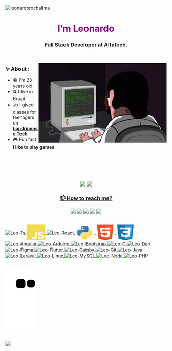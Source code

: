 <p align="left"> <img src="https://komarev.com/ghpvc/?username=leonardorochalima&label=Profile%20views&color=0e75b6&style=flat" alt="leonardorochalima" /> </p>
<span style="color: purple">
<h1 align="center">I’m Leonardo</h1>
</span>
<h3 align="center">Full Stack Developer at <a href="https://altatech.com.br/">Altatech</a>.</h3>

<br>

<p> <img align="right" src="https://github.com/LeonardoRochaLima/LeonardoRochaLima/blob/main/coding.gif" alt="gifcoding" width="400" height="250" /> </p>


### ✨ About :
- 😁 I’m 23 years old.
- ⚽ I live in Brazil.
- ✍ I gived classes for teenagers on <b> [Londrinense Tech](https://colegiolondrinense.com.br/home/noticia/52) </b>
- 🎮 Fun fact **I like to play games**

<br>
<br>
<br>
<br>
<br>

<div align="center">
  <a href="https://github.com/LeonardoRochaLima">
  <img height="180em" src="https://github-readme-stats.vercel.app/api?username=LeonardoRochaLima&show_icons=true&theme=dark&include_all_commits=true&count_private=true"/>
  <img height="180em" src="https://github-readme-stats.vercel.app/api/top-langs/?username=LeonardoRochaLima&layout=compact&langs_count=7&theme=dark"/>
</div>

<div align="center">

### 📫 How to reach me?
 
<p>
  <a href ="mailto:leonardorocha.limaa@gmail.com">
  <img src="https://img.shields.io/badge/Gmail-D14836?style=for-the-badge&logo=gmail&logoColor=white" target="_blank"></a>

  <a href="https://www.linkedin.com/in/leonardo-vinícius-r-7ba1a6118/" alt="Linkedin">
  <img src="https://img.shields.io/badge/LinkedIn-0077B5?style=for-the-badge&logo=linkedin&logoColor=white" /></a>
  
  <a href="https://www.hackerrank.com/arochaleo" alt="Hackerrank">
  <img src="https://img.shields.io/badge/-Hackerrank-2EC866?style=for-the-badge&logo=HackerRank&logoColor=black" /></a>
  
  <a href="https://www.instagram.com/arochaleo/" alt="Instagram">
  <img src="https://img.shields.io/badge/Instagram-E4405F?style=for-the-badge&logo=instagram&logoColor=white" /></a>
  
  <a href="https://twitter.com/arochaleeo" alt="Twitter">
  <img src="https://img.shields.io/badge/Twitter-1DA1F2?style=for-the-badge&logo=twitter&logoColor=white" /></a>
  
</p>
</div>

<div style="display: inline_block"><br>    
  <a href="https://www.typescriptlang.org/" alt="TypeScript">
    <img align="center" alt="Leo-Ts" height="50" width="60" src="https://cdn.jsdelivr.net/gh/devicons/devicon/icons/typescript/typescript-original.svg" />
  </a>
  <a href="https://developer.mozilla.org/pt-BR/docs/Web/JavaScript" alt="JavaScript">
    <img align="center" alt="Leo-Js" height="50" width="60" src="https://raw.githubusercontent.com/devicons/devicon/master/icons/javascript/javascript-plain.svg">
  </a>
  <a href="https://reactjs.org/" alt="React">
    <img align="center" alt="Leo-React" height="50" width="60" src="https://cdn.jsdelivr.net/gh/devicons/devicon/icons/react/react-original.svg" />
  </a>
  <a href="https://www.python.org/" alt="Python">
    <img align="center" alt="Leo-Python" height="50" width="60" src="https://raw.githubusercontent.com/devicons/devicon/master/icons/python/python-original.svg">
  </a>
  <a href="https://developer.mozilla.org/pt-BR/docs/Web/HTML" alt="HTML">
    <img align="center" alt="Leo-HTML" height="50" width="60" src="https://raw.githubusercontent.com/devicons/devicon/master/icons/html5/html5-original.svg">
  </a>
  <a href="https://developer.mozilla.org/pt-BR/docs/Web/CSS" alt="CSS">
    <img align="center" alt="Leo-CSS" height="50" width="60" src="https://raw.githubusercontent.com/devicons/devicon/master/icons/css3/css3-original.svg">
  </a>
  <a href="https://angular.io/" alt="Angular">
    <img align="center" alt="Leo-Angular" height="50" width="60" src="https://cdn.jsdelivr.net/gh/devicons/devicon/icons/angularjs/angularjs-plain.svg">
  </a>
  <a href="https://www.arduino.cc/" alt="Arduino">
    <img align="center" alt="Leo-Arduino" height="50" width="60" src="https://cdn.jsdelivr.net/gh/devicons/devicon/icons/arduino/arduino-original-wordmark.svg">
  </a>
  <a href="https://getbootstrap.com/" alt="Bootstrap">
    <img align="center" alt="Leo-Bootstrap" height="50" width="60" src="https://cdn.jsdelivr.net/gh/devicons/devicon/icons/bootstrap/bootstrap-original.svg">
  </a>
  <a href="https://www.cprogramming.com/" alt="C">
    <img align="center" alt="Leo-C" height="50" width="60" src="https://cdn.jsdelivr.net/gh/devicons/devicon/icons/c/c-original.svg">
  </a>
  <a href="https://dart.dev/" alt="Dart">
    <img align="center" alt="Leo-Dart" height="50" width="60" src="https://cdn.jsdelivr.net/gh/devicons/devicon/icons/dart/dart-original.svg">
  </a>
  <a href="https://www.figma.com/" alt="Figma">
    <img align="center" alt="Leo-Figma" height="50" width="60" src="https://cdn.jsdelivr.net/gh/devicons/devicon/icons/figma/figma-original.svg">
  </a>
  <a href="https://flutter.dev/" alt="Flutter">
    <img align="center" alt="Leo-Flutter" height="50" width="60" src="https://cdn.jsdelivr.net/gh/devicons/devicon/icons/flutter/flutter-original.svg">
  </a>
  <a href="https://www.gatsbyjs.com/" alt="Gatsby">
    <img align="center" alt="Leo-Gatsby" height="50" width="60" src="https://cdn.jsdelivr.net/gh/devicons/devicon/icons/gatsby/gatsby-plain.svg">
  </a>
  <a href="https://git-scm.com/" alt="Git">
    <img align="center" alt="Leo-Git" height="50" width="60" src="https://cdn.jsdelivr.net/gh/devicons/devicon/icons/git/git-original.svg">
  </a>
  <a href="https://www.java.com/pt-BR/" alt="Java">
    <img align="center" alt="Leo-Java" height="50" width="60" src="https://cdn.jsdelivr.net/gh/devicons/devicon/icons/java/java-original.svg">
  </a>
  <a href="https://laravel.com/" alt="Laravel">
    <img align="center" alt="Leo-Laravel" height="50" width="60" src="https://cdn.jsdelivr.net/gh/devicons/devicon/icons/laravel/laravel-plain-wordmark.svg">
  </a>
  <a href="https://www.linux.org/" alt="Linux">
    <img align="center" alt="Leo-Linux" height="50" width="60" src="https://cdn.jsdelivr.net/gh/devicons/devicon/icons/linux/linux-original.svg">
  </a>
  <a href="https://www.mysql.com/" alt="MySQL">
    <img align="center" alt="Leo-MySQL" height="50" width="60" src="https://cdn.jsdelivr.net/gh/devicons/devicon/icons/mysql/mysql-original-wordmark.svg">
  </a>
  <a href="https://nodejs.org/en/" alt="Node">
    <img align="center" alt="Leo-Node" height="50" width="60" src="https://cdn.jsdelivr.net/gh/devicons/devicon/icons/nodejs/nodejs-original-wordmark.svg">
  </a>
  <a href="https://www.php.net/" alt="PHP">
    <img align="center" alt="Leo-PHP" height="50" width="60" src="https://cdn.jsdelivr.net/gh/devicons/devicon/icons/php/php-original.svg">
  </a>
  
</div>

<br>

![Snake animation](https://github.com/LeonardoRochaLima/LeonardoRochaLima/blob/output/github-contribution-grid-snake.svg)

<br>

<img src="https://cr-skills-chart-widget.azurewebsites.net/api/api?username=leonardorochalima&skills=Java,PHP,Python,HTML,CSS,SCSS,JavaScript,JSON,Other&bg=808080&show-other-skills=true&width=800"/>
